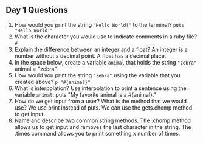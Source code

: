 ## Day 1 Questions

1. How would you print the string `"Hello World!"` to the terminal?
   `puts "Hello World!"`
2. What is the character you would use to indicate comments in a ruby file?
   `#`
3. Explain the difference between an integer and a float?
   An integer is a number without a decimal point. A float has a decimal place.
4. In the space below, create a variable `animal` that holds the string `"zebra"`
   animal = "zebra"
5. How would you print the string `"zebra"` using the variable that you created above?
   `p "#{animal}"`
6. What is interpolation? Use interpolation to print a sentence using the variable `animal`.
   puts "My favorite animal is a #{animal}."
7. How do we get input from a user? What is the method that we would use?
   We use print instead of puts. We can use the gets.chomp method to get input.
8. Name and describe two common string methods.
   The .chomp method allows us to get input and removes the last character in the string.
   The .times command allows you to print something x number of times.
